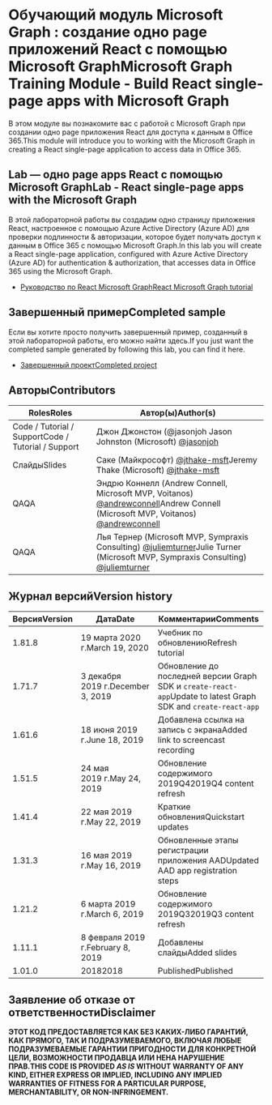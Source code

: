 # <a name="microsoft-graph-training-module---build-react-single-page-apps-with-microsoft-graph"></a><span data-ttu-id="0131b-101">Обучающий модуль Microsoft Graph : создание одно page приложений React с помощью Microsoft Graph</span><span class="sxs-lookup"><span data-stu-id="0131b-101">Microsoft Graph Training Module - Build React single-page apps with Microsoft Graph</span></span>

<span data-ttu-id="0131b-102">В этом модуле вы познакомите вас с работой с Microsoft Graph при создании одно page приложения React для доступа к данным в Office 365.</span><span class="sxs-lookup"><span data-stu-id="0131b-102">This module will introduce you to working with the Microsoft Graph in creating a React single-page application to access data in Office 365.</span></span>

## <a name="lab---react-single-page-apps-with-the-microsoft-graph"></a><span data-ttu-id="0131b-103">Lab — одно page apps React с помощью Microsoft Graph</span><span class="sxs-lookup"><span data-stu-id="0131b-103">Lab - React single-page apps with the Microsoft Graph</span></span>

<span data-ttu-id="0131b-104">В этой лабораторной работы вы создадим одно страницу приложения React, настроенное с помощью Azure Active Directory (Azure AD) для проверки подлинности & авторизации, которое будет получать доступ к данным в Office 365 с помощью Microsoft Graph.</span><span class="sxs-lookup"><span data-stu-id="0131b-104">In this lab you will create a React single-page application, configured with Azure Active Directory (Azure AD) for authentication & authorization, that accesses data in Office 365 using the Microsoft Graph.</span></span>

- [<span data-ttu-id="0131b-105">Руководство по React Microsoft Graph</span><span class="sxs-lookup"><span data-stu-id="0131b-105">React Microsoft Graph tutorial</span></span>](https://docs.microsoft.com/graph/training/react-tutorial)

## <a name="completed-sample"></a><span data-ttu-id="0131b-106">Завершенный пример</span><span class="sxs-lookup"><span data-stu-id="0131b-106">Completed sample</span></span>

<span data-ttu-id="0131b-107">Если вы хотите просто получить завершенный пример, созданный в этой лабораторной работы, его можно найти здесь.</span><span class="sxs-lookup"><span data-stu-id="0131b-107">If you just want the completed sample generated by following this lab, you can find it here.</span></span>

- [<span data-ttu-id="0131b-108">Завершенный проект</span><span class="sxs-lookup"><span data-stu-id="0131b-108">Completed project</span></span>](demo)

## <a name="contributors"></a><span data-ttu-id="0131b-109">Авторы</span><span class="sxs-lookup"><span data-stu-id="0131b-109">Contributors</span></span>

|           <span data-ttu-id="0131b-110">Roles</span><span class="sxs-lookup"><span data-stu-id="0131b-110">Roles</span></span>           |                                           <span data-ttu-id="0131b-111">Автор(ы)</span><span class="sxs-lookup"><span data-stu-id="0131b-111">Author(s)</span></span>                                           |
| ------------------------- | --------------------------------------------------------------------------------------------- |
| <span data-ttu-id="0131b-112">Code / Tutorial / Support</span><span class="sxs-lookup"><span data-stu-id="0131b-112">Code / Tutorial / Support</span></span> | <span data-ttu-id="0131b-113">Джон Джонстон (@jasonjoh [](//github.com/jasonjoh)</span><span class="sxs-lookup"><span data-stu-id="0131b-113">Jason Johnston (Microsoft) [@jasonjoh](//github.com/jasonjoh)</span></span>                                 |
| <span data-ttu-id="0131b-114">Слайды</span><span class="sxs-lookup"><span data-stu-id="0131b-114">Slides</span></span>                    | <span data-ttu-id="0131b-115">Саке (Майкрософт) [@jthake-msft](//github.com/jthake-msft)</span><span class="sxs-lookup"><span data-stu-id="0131b-115">Jeremy Thake (Microsoft) [@jthake-msft](//github.com/jthake-msft)</span></span>                             |
| <span data-ttu-id="0131b-116">QA</span><span class="sxs-lookup"><span data-stu-id="0131b-116">QA</span></span>                        | <span data-ttu-id="0131b-117">Эндрю Коннелл (Andrew Connell, Microsoft MVP, Voitanos) [@andrewconnell](//github.com/andrewconnell)</span><span class="sxs-lookup"><span data-stu-id="0131b-117">Andrew Connell (Microsoft MVP, Voitanos) [@andrewconnell](//github.com/andrewconnell)</span></span>         |
| <span data-ttu-id="0131b-118">QA</span><span class="sxs-lookup"><span data-stu-id="0131b-118">QA</span></span>                        | <span data-ttu-id="0131b-119">Лья Тернер (Microsoft MVP, Sympraxis Consulting) [@juliemturner](//github.com/juliemturner)</span><span class="sxs-lookup"><span data-stu-id="0131b-119">Julie Turner (Microsoft MVP, Sympraxis Consulting) [@juliemturner](//github.com/juliemturner)</span></span> |

## <a name="version-history"></a><span data-ttu-id="0131b-120">Журнал версий</span><span class="sxs-lookup"><span data-stu-id="0131b-120">Version history</span></span>

| <span data-ttu-id="0131b-121">Версия</span><span class="sxs-lookup"><span data-stu-id="0131b-121">Version</span></span> |       <span data-ttu-id="0131b-122">Дата</span><span class="sxs-lookup"><span data-stu-id="0131b-122">Date</span></span>       |              <span data-ttu-id="0131b-123">Комментарии</span><span class="sxs-lookup"><span data-stu-id="0131b-123">Comments</span></span>              |
| ------- | ---------------- | ---------------------------------- |
| <span data-ttu-id="0131b-124">1.8</span><span class="sxs-lookup"><span data-stu-id="0131b-124">1.8</span></span>     | <span data-ttu-id="0131b-125">19 марта 2020 г.</span><span class="sxs-lookup"><span data-stu-id="0131b-125">March 19, 2020</span></span>   | <span data-ttu-id="0131b-126">Учебник по обновлению</span><span class="sxs-lookup"><span data-stu-id="0131b-126">Refresh tutorial</span></span>                   |
| <span data-ttu-id="0131b-127">1.7</span><span class="sxs-lookup"><span data-stu-id="0131b-127">1.7</span></span>     | <span data-ttu-id="0131b-128">3 декабря 2019 г.</span><span class="sxs-lookup"><span data-stu-id="0131b-128">December 3, 2019</span></span> | <span data-ttu-id="0131b-129">Обновление до последней версии Graph SDK и `create-react-app`</span><span class="sxs-lookup"><span data-stu-id="0131b-129">Update to latest Graph SDK and `create-react-app`</span></span> |
| <span data-ttu-id="0131b-130">1.6</span><span class="sxs-lookup"><span data-stu-id="0131b-130">1.6</span></span>     | <span data-ttu-id="0131b-131">18 июня 2019 г.</span><span class="sxs-lookup"><span data-stu-id="0131b-131">June 18, 2019</span></span>    | <span data-ttu-id="0131b-132">Добавлена ссылка на запись с экрана</span><span class="sxs-lookup"><span data-stu-id="0131b-132">Added link to screencast recording</span></span> |
| <span data-ttu-id="0131b-133">1.5</span><span class="sxs-lookup"><span data-stu-id="0131b-133">1.5</span></span>     | <span data-ttu-id="0131b-134">24 мая 2019 г.</span><span class="sxs-lookup"><span data-stu-id="0131b-134">May 24, 2019</span></span>     | <span data-ttu-id="0131b-135">Обновление содержимого 2019Q4</span><span class="sxs-lookup"><span data-stu-id="0131b-135">2019Q4 content refresh</span></span>             |
| <span data-ttu-id="0131b-136">1.4</span><span class="sxs-lookup"><span data-stu-id="0131b-136">1.4</span></span>     | <span data-ttu-id="0131b-137">22 мая 2019 г.</span><span class="sxs-lookup"><span data-stu-id="0131b-137">May 22, 2019</span></span>     | <span data-ttu-id="0131b-138">Краткие обновления</span><span class="sxs-lookup"><span data-stu-id="0131b-138">Quickstart updates</span></span>                 |
| <span data-ttu-id="0131b-139">1.3</span><span class="sxs-lookup"><span data-stu-id="0131b-139">1.3</span></span>     | <span data-ttu-id="0131b-140">16 мая 2019 г.</span><span class="sxs-lookup"><span data-stu-id="0131b-140">May 16, 2019</span></span>     | <span data-ttu-id="0131b-141">Обновленные этапы регистрации приложения AAD</span><span class="sxs-lookup"><span data-stu-id="0131b-141">Updated AAD app registration steps</span></span> |
| <span data-ttu-id="0131b-142">1.2</span><span class="sxs-lookup"><span data-stu-id="0131b-142">1.2</span></span>     | <span data-ttu-id="0131b-143">6 марта 2019 г.</span><span class="sxs-lookup"><span data-stu-id="0131b-143">March 6, 2019</span></span>    | <span data-ttu-id="0131b-144">Обновление содержимого 2019Q3</span><span class="sxs-lookup"><span data-stu-id="0131b-144">2019Q3 content refresh</span></span>             |
| <span data-ttu-id="0131b-145">1.1</span><span class="sxs-lookup"><span data-stu-id="0131b-145">1.1</span></span>     | <span data-ttu-id="0131b-146">8 февраля 2019 г.</span><span class="sxs-lookup"><span data-stu-id="0131b-146">February 8, 2019</span></span> | <span data-ttu-id="0131b-147">Добавлены слайды</span><span class="sxs-lookup"><span data-stu-id="0131b-147">Added slides</span></span>                       |
| <span data-ttu-id="0131b-148">1.0</span><span class="sxs-lookup"><span data-stu-id="0131b-148">1.0</span></span>     | <span data-ttu-id="0131b-149">2018</span><span class="sxs-lookup"><span data-stu-id="0131b-149">2018</span></span>             | <span data-ttu-id="0131b-150">Published</span><span class="sxs-lookup"><span data-stu-id="0131b-150">Published</span></span>                          |

## <a name="disclaimer"></a><span data-ttu-id="0131b-151">Заявление об отказе от ответственности</span><span class="sxs-lookup"><span data-stu-id="0131b-151">Disclaimer</span></span>

<span data-ttu-id="0131b-152">**ЭТОТ КОД  ПРЕДОСТАВЛЯЕТСЯ КАК БЕЗ КАКИХ-ЛИБО ГАРАНТИЙ, КАК ПРЯМОГО, ТАК И ПОДРАЗУМЕВАЕМОГО, ВКЛЮЧАЯ ЛЮБЫЕ ПОДРАЗУМЕВАЕМЫЕ ГАРАНТИИ ПРИГОДНОСТИ ДЛЯ КОНКРЕТНОЙ ЦЕЛИ, ВОЗМОЖНОСТИ ПРОДАВЦА ИЛИ НЕНА НАРУШЕНИЕ ПРАВ.**</span><span class="sxs-lookup"><span data-stu-id="0131b-152">**THIS CODE IS PROVIDED *AS IS* WITHOUT WARRANTY OF ANY KIND, EITHER EXPRESS OR IMPLIED, INCLUDING ANY IMPLIED WARRANTIES OF FITNESS FOR A PARTICULAR PURPOSE, MERCHANTABILITY, OR NON-INFRINGEMENT.**</span></span>
